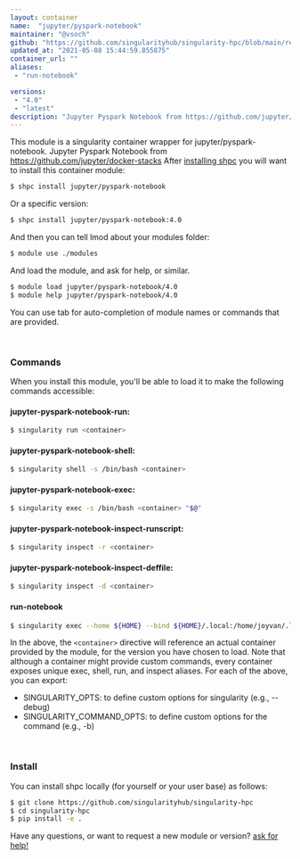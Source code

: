 ```yaml
---
layout: container
name:  "jupyter/pyspark-notebook"
maintainer: "@vsoch"
github: "https://github.com/singularityhub/singularity-hpc/blob/main/registry/jupyter/pyspark-notebook/container.yaml"
updated_at: "2021-05-08 15:44:59.855875"
container_url: ""
aliases:
 - "run-notebook"

versions:
 - "4.0"
 - "latest"
description: "Jupyter Pyspark Notebook from https://github.com/jupyter/docker-stacks"
---
```


This module is a singularity container wrapper for jupyter/pyspark-notebook.
Jupyter Pyspark Notebook from https://github.com/jupyter/docker-stacks
After [installing shpc](#install) you will want to install this container module:

```bash
$ shpc install jupyter/pyspark-notebook
```

Or a specific version:

```bash
$ shpc install jupyter/pyspark-notebook:4.0
```

And then you can tell lmod about your modules folder:

```bash
$ module use ./modules
```

And load the module, and ask for help, or similar.

```bash
$ module load jupyter/pyspark-notebook/4.0
$ module help jupyter/pyspark-notebook/4.0
```

You can use tab for auto-completion of module names or commands that are provided.

<br>

### Commands

When you install this module, you'll be able to load it to make the following commands accessible:

#### jupyter-pyspark-notebook-run:

```bash
$ singularity run <container>
```

#### jupyter-pyspark-notebook-shell:

```bash
$ singularity shell -s /bin/bash <container>
```

#### jupyter-pyspark-notebook-exec:

```bash
$ singularity exec -s /bin/bash <container> "$@"
```

#### jupyter-pyspark-notebook-inspect-runscript:

```bash
$ singularity inspect -r <container>
```

#### jupyter-pyspark-notebook-inspect-deffile:

```bash
$ singularity inspect -d <container>
```


#### run-notebook
       
```bash
$ singularity exec --home ${HOME} --bind ${HOME}/.local:/home/joyvan/.local <container> jupyter notebook --no-browser --port=$(shuf -i 2000-65000 -n 1) --ip 0.0.0.0
```



In the above, the `<container>` directive will reference an actual container provided
by the module, for the version you have chosen to load. Note that although a container
might provide custom commands, every container exposes unique exec, shell, run, and
inspect aliases. For each of the above, you can export:

 - SINGULARITY_OPTS: to define custom options for singularity (e.g., --debug)
 - SINGULARITY_COMMAND_OPTS: to define custom options for the command (e.g., -b)

<br>
  
### Install

You can install shpc locally (for yourself or your user base) as follows:

```bash
$ git clone https://github.com/singularityhub/singularity-hpc
$ cd singularity-hpc
$ pip install -e .
```

Have any questions, or want to request a new module or version? [ask for help!](https://github.com/singularityhub/singularity-hpc/issues)